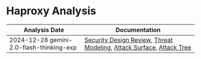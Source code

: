 # Haproxy Analysis
| Analysis Date | Documentation |
|---------------|---------------|
| 2024-12-28 gemini-2.0-flash-thinking-exp | [Security Design Review](haproxy/haproxy/2024-12-28-gemini-2.0-flash-thinking-exp/sec-design.md), [Threat Modeling](haproxy/haproxy/2024-12-28-gemini-2.0-flash-thinking-exp/threat-modeling.md), [Attack Surface](haproxy/haproxy/2024-12-28-gemini-2.0-flash-thinking-exp/attack-surface.md), [Attack Tree](haproxy/haproxy/2024-12-28-gemini-2.0-flash-thinking-exp/attack-tree.md) |